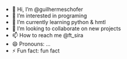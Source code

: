 - 👋 Hi, I’m @guilhermeschofer
- 👀 I’m interested in programing
- 🌱 I’m currently learning python & hmtl
- 💞️ I’m looking to collaborate on new projects 
- 📫 How to reach me @ft_sira
- 😄 Pronouns: ...
- ⚡ Fun fact: fun fact 

<!---
guilhermeschofer/guilhermeschofer is a ✨ special ✨ repository because its `README.md` (this file) appears on your GitHub profile.
You can click the Preview link to take a look at your changes.
--->
